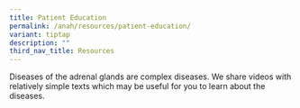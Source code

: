 ```yaml
---
title: Patient Education
permalink: /anah/resources/patient-education/
variant: tiptap
description: ""
third_nav_title: Resources
---
```

<p>Diseases of the adrenal glands are complex diseases. We share videos with relatively simple texts which may be useful for you to learn about the diseases.</p><p></p><p></p>